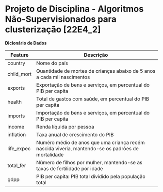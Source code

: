 # **Projeto de Disciplina - Algoritmos Não-Supervisionados para clusterização [22E4_2]**


**Dicionário de Dados**

| Feature  | Descrição  |
|---|---|
| country       | Nome do país |
| child_mort    | Quantidade de mortes de crianças abaixo de 5 anos a cada mil nascimentos |
| exports       | Exportação de bens e serviços, em percentual do PIB per capita  |
| health        | Total de gastos  com saúde, em percentual do PIB per capita |
| imports       | Importação de bens e serviços, em percentual do PIB per capita  |
| income        | Renda líquida por pessoa  |
| inflation     | Taxa anual de crescimento do PIB  |
| life_expec    | Numéro médio de anos que uma criança recém nascida viveria, mantendo-se os padrões de mortalidade  |
| total_fer     | Número de filhos por mulher, mantendo-se as taxas de fertilidade por idade  |
| gdpp          | PIB per capita: PIB total dividido pela população total  |
